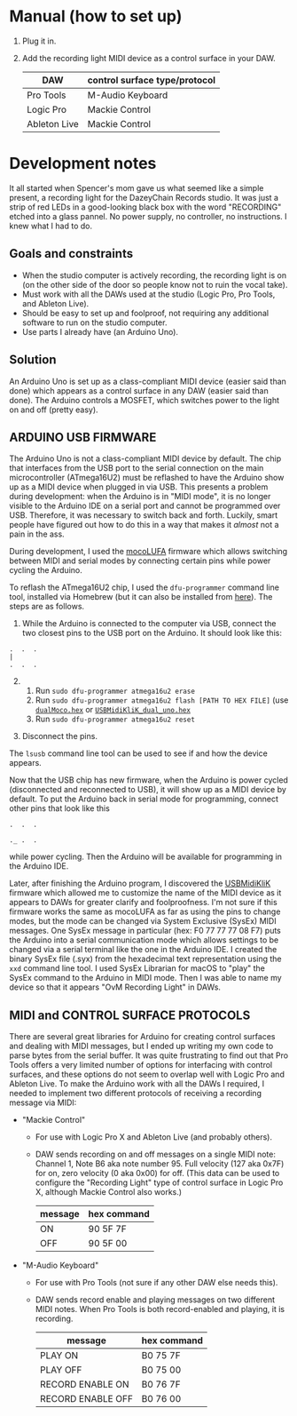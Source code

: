 # Manual (how to set up)
1. Plug it in.
2. Add the recording light MIDI device as a control surface in your DAW.

	| DAW		| control surface type/protocol 	|
	| --- 		| ---		|
	| Pro Tools	| M-Audio Keyboard |
	| Logic Pro 	| Mackie Control |
	| Ableton Live 	| Mackie Control |

# Development notes #

It all started when Spencer's mom gave us what seemed like a simple present, a recording light for the DazeyChain Records studio. It was just a strip of red LEDs in a good-looking black box with the word "RECORDING" etched into a glass pannel. No power supply, no controller, no instructions. I knew what I had to do.

## Goals and constraints ##

- When the studio computer is actively recording, the recording light is on (on the other side of the door so people know not to ruin the vocal take).
- Must work with all the DAWs used at the studio (Logic Pro, Pro Tools, and Ableton Live).
- Should be easy to set up and foolproof, not requiring any additional software to run on the studio computer.
- Use parts I already have (an Arduino Uno).

## Solution ##

An Arduino Uno is set up as a class-compliant MIDI device (easier said than done) which appears as a control surface in any DAW (easier said than done). The Arduino controls a MOSFET, which switches power to the light on and off (pretty easy).

## ARDUINO USB FIRMWARE ##

The Arduino Uno is not a class-compliant MIDI device by default. The chip that interfaces from the USB port to the serial connection on the main microcontroller (ATmega16U2) must be reflashed to have the Arduino show up as a MIDI device when plugged in via USB. This presents a problem during development: when the Arduino is in "MIDI mode", it is no longer visible to the Arduino IDE on a serial port and cannot be programmed over USB. Therefore, it was necessary to switch back and forth. Luckily, smart people have figured out how to do this in a way that makes it *almost* not a pain in the ass.

During development, I used the [mocoLUFA](https://github.com/kuwatay/mocolufa) firmware which allows switching between MIDI and serial modes by connecting certain pins while power cycling the Arduino.

To reflash the ATmega16U2 chip, I used the `dfu-programmer` command line tool, installed via Homebrew (but it can also be installed from [here](https://github.com/dfu-programmer/dfu-programmer)). The steps are as follows.
1. While the Arduino is connected to the computer via USB, connect the two closest pins to the USB port on the Arduino. It should look like this:

```
.  .  .
|
.  .  . 
```

2.
	1. Run `sudo dfu-programmer atmega16u2 erase`
	2. Run `sudo dfu-programmer atmega16u2 flash [PATH TO HEX FILE]` (use [`dualMoco.hex`](./USB_MIDI/dualMoco.hex) or [`USBMidiKliK_dual_uno.hex`](./USB_MIDI/USBMidiKliK_dual_uno.hex)
	3. Run `sudo dfu-programmer atmega16u2 reset`

3. Disconnect the pins.

The `lsusb` command line tool can be used to see if and how the device appears.

Now that the USB chip has new firmware, when the Arduino is power cycled (disconnected and reconnected to USB), it will show up as a MIDI device by default. To put the Arduino back in serial mode for programming, connect other pins that look like this
```
.  .  .

._ .  . 
```

while power cycling. Then the Arduino will be available for programming in the Arduino IDE.

Later, after finishing the Arduino program, I discovered the [USBMidiKliK](https://github.com/TheKikGen/USBMidiKliK) firmware which allowed me to customize the name of the MIDI device as it appears to DAWs for greater clarify and foolproofness. I'm not sure if this firmware works the same as mocoLUFA as far as using the pins to change modes, but the mode can be changed via System Exclusive (SysEx) MIDI messages. One SysEx message in particular (hex: F0 77 77 77 08 F7) puts the Arduino into a serial communication mode which allows settings to be changed via a serial terminal like the one in the Arduino IDE. I created the binary SysEx file (.syx) from the hexadecimal text representation using the `xxd` command line tool. I used SysEx Librarian for macOS to "play" the SysEx command to the Arduino in MIDI mode. Then I was able to name my device so that it appears "OvM Recording Light" in DAWs.


## MIDI and CONTROL SURFACE PROTOCOLS ##

There are several great libraries for Arduino for creating control surfaces and dealing with MIDI messages, but I ended up writing my own code to parse bytes from the serial buffer. It was quite frustrating to find out that Pro Tools offers a very limited number of options for interfacing with control surfaces, and these options do not seem to overlap well with Logic Pro and Ableton Live. To make the Arduino work with all the DAWs I required, I needed to implement two different protocols of receiving a recording message via MIDI:
- "Mackie Control"
	- For use with Logic Pro X and Ableton Live (and probably others).
	- DAW sends recording on and off messages on a single MIDI note: Channel 1, Note B6 aka note number 95. Full velocity (127 aka 0x7F) for on, zero velocity (0 aka 0x00) for off. (This data can be used to configure the "Recording Light" type of control surface in Logic Pro X, although Mackie Control also works.)
	
		| message 		| hex command	|
		| --- 			| --- 		|
		| ON 			| 90 5F 7F 	|
		| OFF			| 90 5F 00 	|
	  
- "M-Audio Keyboard"
	- For use with Pro Tools (not sure if any other DAW else needs this).
	- DAW sends record enable and playing messages on two different MIDI notes. When Pro Tools is both record-enabled and playing, it is recording.
		
		| message		| hex command 	|
		| ---			| ---		|
		| PLAY ON 		| B0 75 7F	|
		| PLAY OFF		| B0 75 00	|
		| RECORD ENABLE ON	| B0 76 7F	|
		| RECORD ENABLE OFF	| B0 76 00	|
